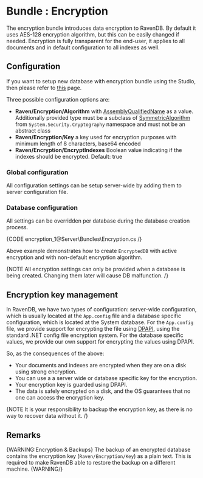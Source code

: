 # Bundle : Encryption

The encryption bundle introduces data encryption to RavenDB. By default it uses AES-128 encryption algorithm, but this can be easily changed if needed. Encryption is fully transparent for the end-user, it applies to all documents and in default configuration to all indexes as well.

## Configuration

If you want to setup new database with encryption bundle using the Studio, then please refer to [this]() page.

Three possible configuration options are:   
* **Raven/Encryption/Algorithm** with [AssemblyQualifiedName](http://msdn.microsoft.com/en-us/library/system.type.assemblyqualifiedname.aspx) as a value. Additionally provided type must be a subclass of [SymmetricAlgorithm](http://msdn.microsoft.com/en-us/library/system.security.cryptography.symmetricalgorithm.aspx) from `System.Security.Cryptography` namespace and must not be an abstract class    
* **Raven/Encryption/Key** a key used for encryption purposes with minimum length of 8 characters, base64 encoded    
* **Raven/Encryption/EncryptIndexes** Boolean value indicating if the indexes should be encrypted. Default: true   

### Global configuration

All configuration settings can be setup server-wide by adding them to server configuration file.

### Database configuration

All settings can be overridden per database during the database creation process.

{CODE encryption_1@Server\Bundles\Encryption.cs /}

Above example demonstrates how to create `EncryptedDB` with active encryption and with non-default encryption algorithm.

{NOTE All encryption settings can only be provided when a database is being created. Changing them later will cause DB malfunction. /}

## Encryption key management

In RavenDB, we have two types of configuration: server-wide configuration, which is usually located at the `App.config` file and a database specific configuration, which is located at the System database. For the `App.config` file, we provide support for encrypting the file using [DPAPI](http://en.wikipedia.org/wiki/Data_Protection_API), using the standard .NET config file encryption system. For the database specific values, we provide our own support for encrypting the values using DPAPI.

So, as the consequences of the above:    
*	Your documents and indexes are encrypted when they are on a disk using strong encryption.    
*	You can use a a server wide or database specific key for the encryption.   
*	Your encryption key is guarded using DPAPI.   
*	The data is safely encrypted on a disk, and the OS guarantees that no one can access the encryption key.   

{NOTE It is your responsibility to backup the encryption key, as there is no way to recover data without it. /}

## Remarks

{WARNING:Encryption & Backups} 
The backup of an encrypted database contains the encryption key (`Raven/Encryption/Key`) as a plain text. This is required to make RavenDB able to restore the backup on a different machine.
{WARNING/}
